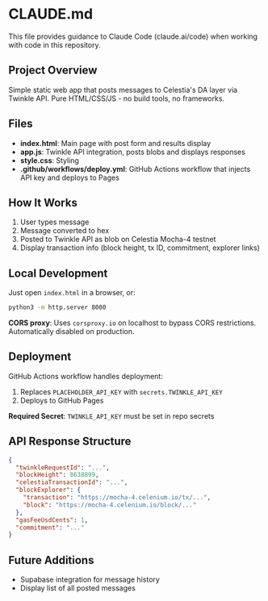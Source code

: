 # CLAUDE.md

This file provides guidance to Claude Code (claude.ai/code) when working with code in this repository.

## Project Overview

Simple static web app that posts messages to Celestia's DA layer via Twinkle API. Pure HTML/CSS/JS - no build tools, no frameworks.

## Files

- **index.html**: Main page with post form and results display
- **app.js**: Twinkle API integration, posts blobs and displays responses
- **style.css**: Styling
- **.github/workflows/deploy.yml**: GitHub Actions workflow that injects API key and deploys to Pages

## How It Works

1. User types message
2. Message converted to hex
3. Posted to Twinkle API as blob on Celestia Mocha-4 testnet
4. Display transaction info (block height, tx ID, commitment, explorer links)

## Local Development

Just open `index.html` in a browser, or:

```bash
python3 -m http.server 8000
```

**CORS proxy**: Uses `corsproxy.io` on localhost to bypass CORS restrictions. Automatically disabled on production.

## Deployment

GitHub Actions workflow handles deployment:
1. Replaces `PLACEHOLDER_API_KEY` with `secrets.TWINKLE_API_KEY`
2. Deploys to GitHub Pages

**Required Secret**: `TWINKLE_API_KEY` must be set in repo secrets

## API Response Structure

```json
{
  "twinkleRequestId": "...",
  "blockHeight": 8638899,
  "celestiaTransactionId": "...",
  "blockExplorer": {
    "transaction": "https://mocha-4.celenium.io/tx/...",
    "block": "https://mocha-4.celenium.io/block/..."
  },
  "gasFeeUsdCents": 1,
  "commitment": "..."
}
```

## Future Additions

- Supabase integration for message history
- Display list of all posted messages
